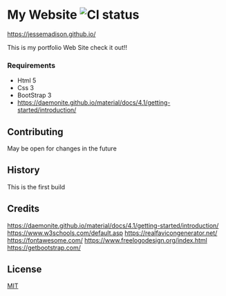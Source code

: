 # My Website ![CI status](https://img.shields.io/badge/build-passing-brightgreen.svg)

https://jessemadison.github.io/

This is my portfolio Web Site check it out!!


### Requirements
* Html 5
* Css 3
* BootStrap 3
* https://daemonite.github.io/material/docs/4.1/getting-started/introduction/


## Contributing
May be open for changes in the future

## History
This is the first build


## Credits
https://daemonite.github.io/material/docs/4.1/getting-started/introduction/
https://www.w3schools.com/default.asp
https://realfavicongenerator.net/
https://fontawesome.com/
https://www.freelogodesign.org/index.html
https://getbootstrap.com/



## License
[MIT](https://choosealicense.com/licenses/mit/)
